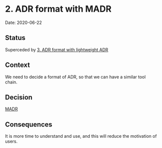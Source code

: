 # 2. ADR format with MADR

Date: 2020-06-22

## Status

Superceded by [3. ADR format with lightweight ADR](0003-adr-format-with-lightweight-adr.md)

## Context

We need to decide a format of ADR, so that we can have a similar tool chain.

## Decision

[MADR](https://adr.github.io/madr/)

## Consequences

It is more time to understand and use, and this will reduce the motivation of users.
